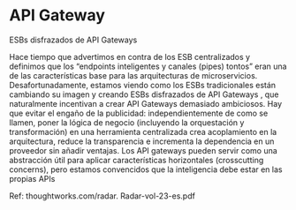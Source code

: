 # API Gateway
 
 
ESBs disfrazados de API Gateways

Hace tiempo que advertimos en contra de los ESB centralizados y definimos que los “endpoints inteligentes y canales (pipes) tontos” eran una de las características base para las arquitecturas de microservicios. Desafortunadamente, estamos viendo como los ESBs tradicionales están cambiando su imagen y creando ESBs disfrazados de API Gateways , que naturalmente incentivan a crear API Gateways demasiado ambiciosos. Hay que evitar el engaño de la publicidad: independientemente de como se llamen, poner la lógica de negocio (incluyendo la orquestación y transformación) en una herramienta centralizada crea acoplamiento en la arquitectura, reduce la transparencia e incrementa la dependencia en un proveedor sin añadir ventajas. Los API gateways pueden servir como una abstracción útil para aplicar características horizontales (crosscutting concerns), pero estamos convencidos que la inteligencia debe estar en las propias APIs
 
Ref: thoughtworks.com/radar. Radar-vol-23-es.pdf 
 

